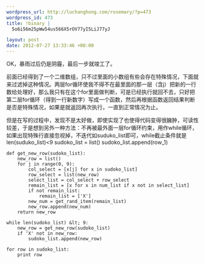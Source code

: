 ```yaml
--- 
wordpress_url: http://luchanghong.com/rosemary/?p=473
wordpress_id: 473
title: !binary |
  5o6i56m25pWw54us566X5rOV77yI5LiJ77yJ

layout: post
date: 2012-07-27 13:33:46 +08:00
---
```

OK，暴雨过后仍是阴霾，最后一步就竣工了。

前面已经得到了一个二维数组，只不过里面的小数组有些会存在特殊情况，下面就来过滤掉这种情况。两层for循环使我不得不在最里面的那一层（含j）把新的一行数给处理好，那么我只有在这个for里面做判断，可是已经执行就回不去，只好把第二层for循环（得到一行新数字）写成一个函数，然后再根据函数返回结果判断是否是特殊情况，如果是就返回再次执行，一直到正常情况为止。

但是在写的过程中，发现不是太好做，即使实现了也使得代码变得很臃肿，可读性较差，于是想到另外一种方法：不再被最外面一层for循环约束，用作while循环，如果出现特殊行直接忽视掉，不迭代如suduko_list即可，while截止条件就是len(suduko_list)&lt;9
    sudoko_list = list()
    sudoko_list.append(row_1)

    def get_new_row(sudoko_list):
        new_row = list()
        for j in range(0, 9): 
            col_select = [x[j] for x in sudoko_list]
            row_select = list(new_row)
            select_list = col_select + row_select
            remain_list = [x for x in num_list if x not in select_list]
            if not remain_list:
                remain_list = ['X']
            new_num = get_rand_item(remain_list)
            new_row.append(new_num)
        return new_row

    while len(sudoko_list) &lt; 9:
        new_row = get_new_row(sudoko_list)
        if 'X' not in new_row:
            sudoko_list.append(new_row)

    for row in sudoko_list:
        print row
&nbsp;
